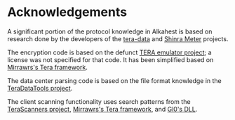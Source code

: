 # Acknowledgements

A significant portion of the protocol knowledge in Alkahest is based on research
done by the developers of the
[tera-data](https://github.com/tera-toolbox/tera-data) and
[Shinra Meter](https://github.com/neowutran/ShinraMeter) projects.

The encryption code is based on the defunct
[TERA emulator project](https://github.com/iceblade112/TeraEmulator); a license
was not specified for that code. It has been simplified based on
[Mirrawrs's Tera framework](https://github.com/Mirrawrs/Tera).

The data center parsing code is based on the file format knowledge in the
[TeraDataTools project](https://github.com/gothos-folly/TeraDataTools).

The client scanning functionality uses search patterns from the
[TeraScanners project](https://github.com/meishuu/TeraScanners),
[Mirrawrs's Tera framework](https://github.com/Mirrawrs/Tera), and
[Gl0's DLL](https://github.com/neowutran/TeraDpsMeterData/blob/master/copypaste-tuto/Gl0-dll.txt).
